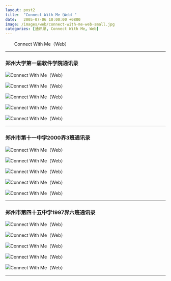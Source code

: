 ```yaml
---
layout: post2
title:  "Connect With Me（Web）"
date:   2005-07-06 10:00:00 +0800
image: /images/web/connect-with-me-web-small.jpg
categories: [通讯录, Connect With Me, Web]
---
```


　　Connect With Me（Web）

------

<h3>郑州大学第一届软件学院通讯录</h3>

![Connect With Me（Web）]({{site.baseurl}}/images/web/ConnectWithMe-Web-zzusc-1.png)

![Connect With Me（Web）]({{site.baseurl}}/images/web/ConnectWithMe-Web-zzusc-2.png)

![Connect With Me（Web）]({{site.baseurl}}/images/web/ConnectWithMe-Web-zzusc-3.png)

![Connect With Me（Web）]({{site.baseurl}}/images/web/ConnectWithMe-Web-zzusc-4.png)

![Connect With Me（Web）]({{site.baseurl}}/images/web/ConnectWithMe-Web-zzusc-5.png)

------

<h3>郑州市第十一中学2000界3班通讯录</h3>

![Connect With Me（Web）]({{site.baseurl}}/images/web/ConnectWithMe-Web-11003-1.png)

![Connect With Me（Web）]({{site.baseurl}}/images/web/ConnectWithMe-Web-11003-2.png)

![Connect With Me（Web）]({{site.baseurl}}/images/web/ConnectWithMe-Web-11003-3.png)

![Connect With Me（Web）]({{site.baseurl}}/images/web/ConnectWithMe-Web-11003-4.png)

![Connect With Me（Web）]({{site.baseurl}}/images/web/ConnectWithMe-Web-11003-5.png)

------

<h3>郑州市第四十五中学1997界六班通讯录</h3>

![Connect With Me（Web）]({{site.baseurl}}/images/web/ConnectWithMe-Web-45976-1.png)

![Connect With Me（Web）]({{site.baseurl}}/images/web/ConnectWithMe-Web-45976-2.png)

![Connect With Me（Web）]({{site.baseurl}}/images/web/ConnectWithMe-Web-45976-3.png)

![Connect With Me（Web）]({{site.baseurl}}/images/web/ConnectWithMe-Web-45976-4.png)

![Connect With Me（Web）]({{site.baseurl}}/images/web/ConnectWithMe-Web-45976-5.png)

------